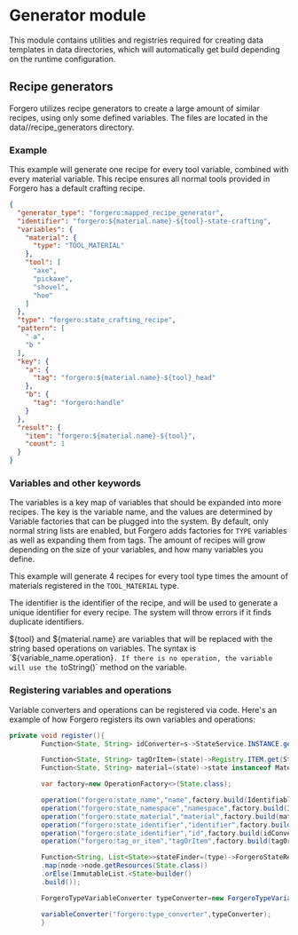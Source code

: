 # Generator module

This module contains utilities and registries required for creating data templates in data directories, which will
automatically get build depending on the runtime configuration.

## Recipe generators

Forgero utilizes recipe generators to create a large amount of similar recipes, using only some defined variables.
The files are located in the data/<namespace>/recipe_generators directory.

### Example

This example will generate one recipe for every tool variable, combined with every material variable.
This recipe ensures all normal tools provided in Forgero has a default crafting recipe.

```json
{
  "generator_type": "forgero:mapped_recipe_generator",
  "identifier": "forgero:${material.name}-${tool}-state-crafting",
  "variables": {
    "material": {
      "type": "TOOL_MATERIAL"
    },
    "tool": [
      "axe",
      "pickaxe",
      "shovel",
      "hoe"
    ]
  },
  "type": "forgero:state_crafting_recipe",
  "pattern": [
    " a",
    "b "
  ],
  "key": {
    "a": {
      "tag": "forgero:${material.name}-${tool}_head"
    },
    "b": {
      "tag": "forgero:handle"
    }
  },
  "result": {
    "item": "forgero:${material.name}-${tool}",
    "count": 1
  }
}
```

### Variables and other keywords

The variables is a key map of variables that should be expanded into more recipes. The key is the variable name, and the
values are determined by Variable factories that can be plugged into the system. By default, only normal string lists
are
enabled, but Forgero adds factories for `TYPE` variables as well as expanding them from tags. The amount of recipes will
grow depending on the size of your variables, and how many variables you define.

This example will generate 4 recipes for every tool type times the amount of materials registered in the `TOOL_MATERIAL`
type.

The identifier is the identifier of the recipe, and will be used to generate a unique identifier for every recipe. The
system will throw errors if it finds duplicate identifiers.

${tool} and ${material.name} are variables that will be replaced with the string based operations on variables. The
syntax is
`${variable_name.operation}`. If there is no operation, the variable will use the `toString()` method on the variable.

### Registering variables and operations

Variable converters and operations can be registered via code.
Here's an example of how Forgero registers its own variables and operations:

```java
private void register(){
		Function<State, String> idConverter=s->StateService.INSTANCE.getMapper().stateToContainer(s.identifier()).toString();

		Function<State, String> tagOrItem=(state)->Registry.ITEM.get(StateService.INSTANCE.getMapper().stateToContainer(state.identifier()))==Items.AIR?"tag":"item";
		Function<State, String> material=(state)->state instanceof MaterialBased based?based.baseMaterial().name():"";

		var factory=new OperationFactory<>(State.class);

		operation("forgero:state_name","name",factory.build(Identifiable::name));
		operation("forgero:state_namespace","namespace",factory.build(Identifiable::nameSpace));
		operation("forgero:state_material","material",factory.build(material));
		operation("forgero:state_identifier","identifier",factory.build(idConverter));
		operation("forgero:state_identifier","id",factory.build(idConverter));
		operation("forgero:tag_or_item","tagOrItem",factory.build(tagOrItem));

		Function<String, List<State>>stateFinder=(type)->ForgeroStateRegistry.TREE.find(Type.of(type))
		.map(node->node.getResources(State.class))
		.orElse(ImmutableList.<State>builder()
		.build());

		ForgeroTypeVariableConverter typeConverter=new ForgeroTypeVariableConverter(stateFinder);

		variableConverter("forgero:type_converter",typeConverter);
		}
```
